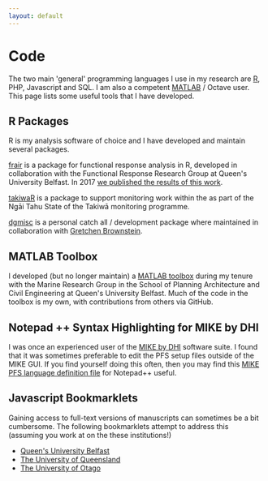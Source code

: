 ```yaml
---
layout: default
---
```


# Code

The two main 'general' programming languages I use in my research are [R][cran], PHP, Javascript and SQL. I am also a competent [MATLAB][MATLAB] / Octave user. This page lists some useful tools that I have developed.

## R Packages
R is my analysis software of choice and I have developed and maintain several packages.

[frair][frair] is a package for functional response analysis in R, developed in collaboration with the Functional Response Research Group at Queen's University Belfast. In 2017 [we published the results of this work][pritchard:2017].

[takiwaR][takiwaR] is a package to support monitoring work within the as part of the Ngāi Tahu State of the Takiwā monitoring programme.

[dgmisc][dgmisc] is a personal catch all / development package where maintained in collaboration with [Gretchen Brownstein][gb].  

## MATLAB Toolbox
I developed (but no longer maintain) a [MATLAB toolbox][mrg] during my tenure with the Marine Research Group in the School of Planning Architecture and Civil Engineering at Queen's University Belfast. Much of the code in the toolbox is my own, with contributions from others via GitHub.  

## Notepad ++ Syntax Highlighting for MIKE by DHI
I was once an experienced user of the [MIKE by DHI][mike] software suite. I found that it was sometimes preferable to edit the PFS setup files outside of the MIKE GUI. If you find yourself doing this often, then you may find this [MIKE PFS language definition file][mike_pfs_npp] for Notepad++ useful.  

## Javascript Bookmarklets
Gaining access to full-text versions of manuscripts can sometimes be a bit cumbersome.  The following bookmarklets attempt to address this (assuming you work at on the these institutions!)

- [Queen's University Belfast](./qub_bookmarklet/)  
- [The University of Queensland](./uq_bookmarklet/)  
- [The University of Otago](./otago_ezproxy_bookmarklet/)  

[takiwaR]: https://github.com/dpritchard/takiwaR
[cran]: http://cran.r-project.org
[dgmisc]: https://github.com/dpritchard/dgmisc
[frair]: https://github.com/dpritchard/frair
[pritchard:2017]: http://dx.doi.org/10.1111/2041-210X.12784
[mrg]: https://github.com/dpritchard/mrg
[mike_pfs_npp]: https://github.com/dpritchard/mike_pfs_npp
[gb]: https://www.landcareresearch.co.nz/about/people/staff-details?id=YnJvd25zdGVpbmc=
[cmlr]: http://www.cmlr.uq.edu.au
[mike]: http://www.mikebydhi.com
[matlab]: http://www.mathworks.co.uk/products/matlab/
